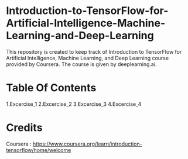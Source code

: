 # Introduction-to-TensorFlow-for-Artificial-Intelligence-Machine-Learning-and-Deep-Learning
This repository is created to keep track of Introduction to TensorFlow for Artificial Intelligence, Machine Learning, and Deep Learning course provided by Coursera. The course is given by deeplearning.ai.

# Table Of Contents
1.Excercise_1
2.Excercise_2
3.Excercise_3
4.Excercise_4

# Credits
Coursera : https://www.coursera.org/learn/introduction-tensorflow/home/welcome
